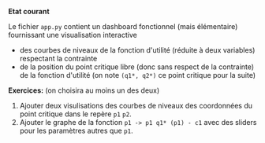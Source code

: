 **Etat courant**

Le fichier `app.py` contient un dashboard fonctionnel (mais élémentaire) fournissant une visualisation interactive 
- des courbes de niveaux de la fonction d'utilité (réduite à deux variables) respectant la contrainte 
- de la position du point critique libre (donc sans respect de la contrainte) de la fonction d'utilité (on note `(q1*, q2*)` ce point critique pour la suite)

**Exercices:** (on choisira au moins un des deux)

1. Ajouter deux visulisations des courbes de niveaux des coordonnées du point critique dans le repère `p1` `p2`.
2. Ajouter le graphe de la fonction `p1 -> p1 q1* (p1) - c1` avec des sliders pour les paramètres autres que `p1`.
